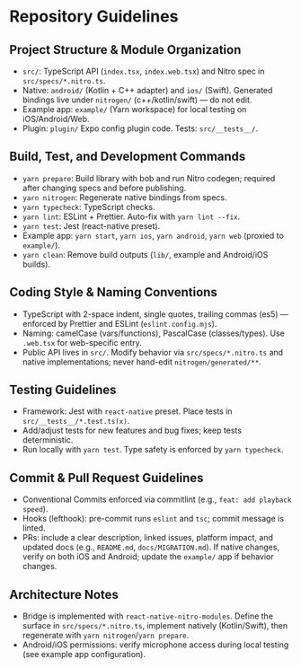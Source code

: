 # Repository Guidelines

## Project Structure & Module Organization

- `src/`: TypeScript API (`index.tsx`, `index.web.tsx`) and Nitro spec in `src/specs/*.nitro.ts`.
- Native: `android/` (Kotlin + C++ adapter) and `ios/` (Swift). Generated bindings live under `nitrogen/` (c++/kotlin/swift) — do not edit.
- Example app: `example/` (Yarn workspace) for local testing on iOS/Android/Web.
- Plugin: `plugin/` Expo config plugin code. Tests: `src/__tests__/`.

## Build, Test, and Development Commands

- `yarn prepare`: Build library with bob and run Nitro codegen; required after changing specs and before publishing.
- `yarn nitrogen`: Regenerate native bindings from specs.
- `yarn typecheck`: TypeScript checks.
- `yarn lint`: ESLint + Prettier. Auto-fix with `yarn lint --fix`.
- `yarn test`: Jest (react-native preset).
- Example app: `yarn start`, `yarn ios`, `yarn android`, `yarn web` (proxied to `example/`).
- `yarn clean`: Remove build outputs (`lib/`, example and Android/iOS builds).

## Coding Style & Naming Conventions

- TypeScript with 2-space indent, single quotes, trailing commas (es5) — enforced by Prettier and ESLint (`eslint.config.mjs`).
- Naming: camelCase (vars/functions), PascalCase (classes/types). Use `.web.tsx` for web-specific entry.
- Public API lives in `src/`. Modify behavior via `src/specs/*.nitro.ts` and native implementations; never hand-edit `nitrogen/generated/**`.

## Testing Guidelines

- Framework: Jest with `react-native` preset. Place tests in `src/__tests__/*.test.ts(x)`.
- Add/adjust tests for new features and bug fixes; keep tests deterministic.
- Run locally with `yarn test`. Type safety is enforced by `yarn typecheck`.

## Commit & Pull Request Guidelines

- Conventional Commits enforced via commitlint (e.g., `feat: add playback speed`).
- Hooks (lefthook): pre-commit runs `eslint` and `tsc`; commit message is linted.
- PRs: include a clear description, linked issues, platform impact, and updated docs (e.g., `README.md`, `docs/MIGRATION.md`). If native changes, verify on both iOS and Android; update the `example/` app if behavior changes.

## Architecture Notes

- Bridge is implemented with `react-native-nitro-modules`. Define the surface in `src/specs/*.nitro.ts`, implement natively (Kotlin/Swift), then regenerate with `yarn nitrogen`/`yarn prepare`.
- Android/iOS permissions: verify microphone access during local testing (see example app configuration).
